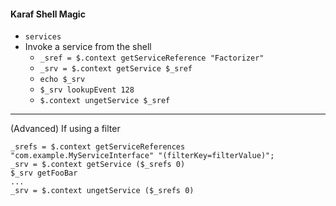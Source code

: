 #### Karaf Shell Magic
* `services`
*  Invoke a service from the shell 
   * `_sref = $.context getServiceReference "Factorizer"`
   * `_srv = $.context getService $_sref`
   * `echo $_srv`
   * `$_srv lookupEvent 128`
   * `$.context ungetService $_sref`

---

(Advanced) If using a filter

```
_srefs = $.context getServiceReferences "com.example.MyServiceInterface" "(filterKey=filterValue)";
_srv = $.context getService ($_srefs 0)
$_srv getFooBar
...
_srv = $.context ungetService ($_srefs 0)
```